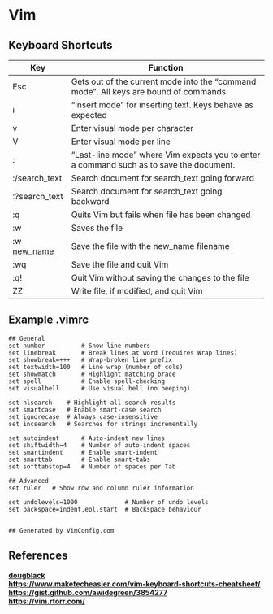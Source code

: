 # Vim

## Keyboard Shortcuts

Key | Function  
--- | ---  
Esc | Gets out of the current mode into the “command mode”. All keys are bound of commands  
i | “Insert mode” for inserting text. Keys behave as expected  
v |  Enter visual mode per character  
V |  Enter visual mode per line
: | “Last-line mode” where Vim expects you to enter a command such as to save the document.  
:/search_text | Search document for search_text going forward  
:?search_text | Search document for search_text going backward  
:q | Quits Vim but fails when file has been changed  
:w | Saves the file  
:w new_name | Save the file with the new_name filename  
:wq | Save the file and quit Vim 
:q! | Quit Vim without saving the changes to the file  
ZZ | Write file, if modified, and quit Vim

## Example .vimrc

```text
## General
set number          # Show line numbers
set linebreak       # Break lines at word (requires Wrap lines)
set showbreak=+++   # Wrap-broken line prefix
set textwidth=100   # Line wrap (number of cols)
set showmatch       # Highlight matching brace
set spell           # Enable spell-checking
set visualbell      # Use visual bell (no beeping)

set hlsearch    # Highlight all search results
set smartcase   # Enable smart-case search
set ignorecase  # Always case-insensitive
set incsearch   # Searches for strings incrementally

set autoindent      # Auto-indent new lines
set shiftwidth=4    # Number of auto-indent spaces
set smartindent     # Enable smart-indent
set smarttab        # Enable smart-tabs
set softtabstop=4   # Number of spaces per Tab

## Advanced
set ruler   # Show row and column ruler information

set undolevels=1000             # Number of undo levels
set backspace=indent,eol,start  # Backspace behaviour


## Generated by VimConfig.com
```

## References

**[dougblack](https://dougblack.io/words/a-good-vimrc.html)**  
**<https://www.maketecheasier.com/vim-keyboard-shortcuts-cheatsheet/>**  
**<https://gist.github.com/awidegreen/3854277>**  
**<https://vim.rtorr.com/>**  